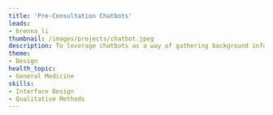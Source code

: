 ```yaml
---
title: 'Pre-Consultation Chatbots'
leads: 
- brenna_li
thumbnail: /images/projects/chatbot.jpeg
description: To leverage chatbots as a way of gathering background information before face-to-face interactions between doctors and patients.
theme: 
- Design
health_topic: 
- General Medicine
skills:
- Interface Design
- Qualitative Methods
---
```

